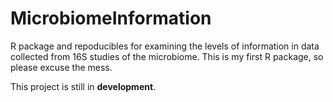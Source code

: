 # MicrobiomeInformation 

R package and repoducibles for examining the levels of information in data collected from 16S studies of the microbiome. This is my first R package, so please excuse the mess. 

This project is still in **development**.
